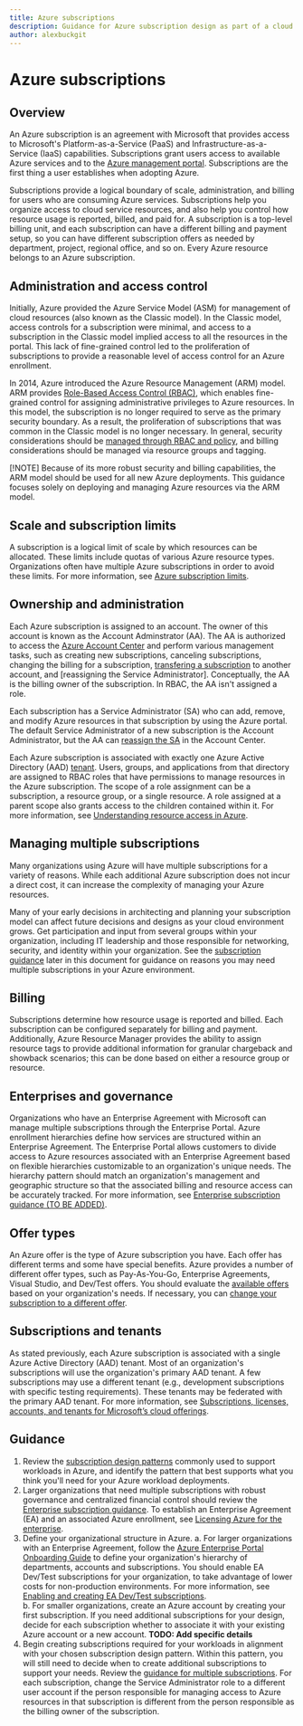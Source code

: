 ```yaml
---
title: Azure subscriptions
description: Guidance for Azure subscription design as part of a cloud adoption strategy
author: alexbuckgit
---
```


# Azure subscriptions

## Overview

An Azure subscription is an agreement with Microsoft that provides access to Microsoft's Platform-as-a-Service (PaaS) and Infrastructure-as-a-Service (IaaS) capabilities. Subscriptions grant users access to available Azure services and to the [Azure management portal][azure-portal]. Subscriptions are the first thing a user establishes when adopting Azure. 

Subscriptions provide a logical boundary of scale, administration, and billing for users who are consuming Azure services. Subscriptions help you organize access to cloud service resources, and also help you control how resource usage is reported, billed, and paid for. A subscription is a top-level billing unit, and each subscription can have a different billing and payment setup, so you can have different subscription offers as needed by department, project, regional office, and so on. Every Azure resource belongs to an Azure subscription.

## Administration and access control

Initially, Azure provided the Azure Service Model (ASM) for management of cloud resources (also known as the Classic model). In the Classic model, access controls for a subscription were minimal, and access to a subscription in the Classic model implied access to all the resources in the portal. This lack of fine-grained control led to the proliferation of subscriptions to provide a reasonable level of access control for an Azure enrollment.

In 2014, Azure introduced the Azure Resource Management (ARM) model. ARM provides [Role-Based Access Control (RBAC)][docs-rbac], which enables fine-grained control for assigning administrative privileges to Azure resources. In this model, the subscription is no longer required to serve as the primary security boundary. As a result, the proliferation of subscriptions that was common in the Classic model is no longer necessary. In general, security considerations should be [managed through RBAC and policy][docs-manage-access], and billing considerations should be managed via resource groups and tagging.

[!NOTE] Because of its more robust security and billing capabilities, the ARM model should be used for all new Azure deployments. This guidance focuses solely on deploying and managing Azure resources via the ARM model.

## Scale and subscription limits

A subscription is a logical limit of scale by which resources can be allocated. These limits include quotas of various Azure resource types. Organizations often have multiple Azure subscriptions in order to avoid these limits. For more information, see [Azure subscription limits][docs-subscription-limits].

## Ownership and administration

Each Azure subscription is assigned to an account. The owner of this account is known as the Account Adminstrator (AA). The AA is authorized to access the [Azure Account Center][azure-accounts-center] and perform various management tasks, such as creating new subscriptions, canceling subscriptions, changing the billing for a subscription, [transfering a subscription](/azure/billing/billing-subscription-transfer) to another account, and [reassigning the Service Administrator]. Conceptually, the AA is the billing owner of the subscription. In RBAC, the AA isn't assigned a role.

Each subscription has a Service Administrator (SA) who can add, remove, and modify Azure resources in that subscription by using the Azure portal. The default Service Administrator of a new subscription is the Account Administrator, but the AA can [reassign the SA](/azure/billing/billing-add-change-azure-subscription-administrator) in the Account Center.

Each Azure subscription is associated with exactly one Azure Active Directory (AAD) [tenant](/azure/active-directory/develop/active-directory-howto-tenant). Users, groups, and applications from that directory are assigned to RBAC roles that have permissions to manage resources in the Azure subscription. The scope of a role assignment can be a subscription, a resource group, or a single resource. A role assigned at a parent scope also grants access to the children contained within it. For more information, see [Understanding resource access in Azure][docs-understanding-resource-access].

## Managing multiple subscriptions

Many organizations using Azure will have multiple subscriptions for a variety of reasons. While each additional Azure subscription does not incur a direct cost, it can increase the complexity of managing your Azure resources.

Many of your early decisions in architecting and planning your subscription model can affect future decisions and designs as your cloud environment grows. Get participation and input from several groups within your organization, including IT leadership and those responsible for networking, security, and identity within your organization. See the [subscription guidance](#guidance) later in this document for guidance on reasons you may need multiple subscriptions in your Azure environment. 

## Billing

Subscriptions determine how resource usage is reported and billed. Each subscription can be configured separately for billing and payment. Additionally, Azure Resource Manager provides the ability to assign resource tags to provide additional information for granular chargeback and showback scenarios; this can be done based on either a resource group or resource.

## Enterprises and governance

Organizations who have an Enterprise Agreement with Microsoft can manage multiple subscriptions through the Enterprise Portal. Azure enrollment hierarchies define how services are structured within an Enterprise Agreement. The Enterprise Portal allows customers to divide access to Azure resources associated with an Enterprise Agreement based on flexible hierarchies customizable to an organization's unique needs. The hierarchy pattern should match an organization's management and geographic structure so that the associated billing and resource access can be accurately tracked. For more information, see [Enterprise subscription guidance (TO BE ADDED)]().

## Offer types

An Azure offer is the type of Azure subscription you have. Each offer has different terms and some have special benefits. Azure provides a number of different offer types, such as Pay-As-You-Go, Enterprise Agreements, Visual Studio, and Dev/Test offers. You should evaluate the [available offers](https://azure.microsoft.com/en-us/support/legal/offer-details/) based on your organization's needs. If necessary, you can [change your subscription to a different offer][azure-change-subscription-offer].

## Subscriptions and tenants

As stated previously, each Azure subscription is associated with a single Azure Active Directory (AAD) tenant. Most of an organization's subscriptions will use the organization's primary AAD tenant. A few subscriptions may use a different tenant (e.g., development subscriptions with specific testing requirements). These tenants may be federated with the primary AAD tenant.  For more information, see [Subscriptions, licenses, accounts, and tenants for Microsoft’s cloud offerings][docs-subscriptions-licenses-accounts-tenants].

## Guidance

1. Review the [subscription design patterns](./subscription-design.md) commonly used to support workloads in Azure, and identify the pattern that best supports what you think you'll need for your Azure workload deployments.  
2. Larger organizations that need multiple subscriptions with robust governance and centralized financial control should review the [Enterprise subscription guidance](). To establish an Enterprise Agreement (EA) and an associated Azure enrollment, see [Licensing Azure for the enterprise][azure-licensing].
3. Define your organizational structure in Azure.
  a. For larger organizations with an Enterprise Agreement, follow the [Azure Enterprise Portal Onboarding Guide][onboarding-guide] to define your organization's hierarchy of departments, accounts and subscriptions. You should enable EA Dev/Test subscriptions for your organization, to take advantage of lower costs for non-production environments. For more information, see [Enabling and creating EA Dev/Test subscriptions][enable-dev-test].  
  b. For smaller organizations, create an Azure account by creating your first subscription. If you need additional subscriptions for your design, decide for each subscription whether to associate it with your existing Azure account or a new account. **TODO: Add specific details**  
4. Begin creating subscriptions required for your workloads in alignment with your chosen subscription design pattern. Within this pattern, you will still need to decide when to create additional subscriptions to support your needs. Review the [guidance for multiple subscriptions](./subscription-multiple.md). For each subscription, change the Service Administrator role to a different user account if the person responsible for managing access to Azure resources in that subscription is different from the person responsible as the billing owner of the subscription. 

<!-- links -->
[azure-get-started]: https://azure.microsoft.com/en-us/get-started/
[azure-offers]: https://azure.microsoft.com/en-us/support/legal/offer-details/
[azure-portal]: https://portal.azure.com
[azure-accounts-center]: https://account.azure.com/

[docs-manage-access]: /azure/active-directory/manage-access-to-azure-resources
[docs-rbac]: /azure/active-directory/role-based-access-control-what-is
[docs-subscription-limits]: /azure/azure-subscription-service-limits
[docs-subscriptions-licenses-accounts-tenants]: https://docs.microsoft.com/en-us/office365/enterprise/subscriptions-licenses-accounts-and-tenants-for-microsoft-cloud-offerings
[docs-understanding-resource-access]: https://docs.microsoft.com/en-us/azure/active-directory/active-directory-understanding-resource-access

[onboarding-guide]: https://eaportalonboardingvideos.blob.core.windows.net/onboardingvideos/AzureDirectEACustomerOnboardingGuide_En.pdf
[enable-dev-test]: https://channel9.msdn.com/blogs/EA.Azure.com/Enabling-and-Creating-EA-DevTest-Subscriptions-through-the-EA-Portal
[azure-change-subscription-offer]: /azure/billing/billing-how-to-switch-azure-offer
[azure-licensing]: https://azure.microsoft.com/en-us/pricing/enterprise-agreement/
